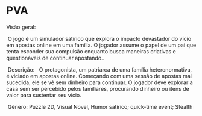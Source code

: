 # PVA
Visão geral: 

 O jogo é um simulador satírico que explora o impacto devastador do vício em apostas online em uma família. O jogador assume o papel de um pai que tenta esconder sua compulsão enquanto busca maneiras criativas e questionáveis de continuar apostando.. 

 Descrição: 
 O protagonista, um patriarca de uma família heteronormativa, é viciado em apostas online. Começando com uma sessão de apostas mal sucedida, ele se vê sem dinheiro para continuar. O jogador deve explorar a casa sem ser percebido pelos familiares, procurando dinheiro ou itens de valor para sustentar seu vício. 

 Gênero: Puzzle 2D, Visual Novel, Humor satírico; quick-time event; Stealth
